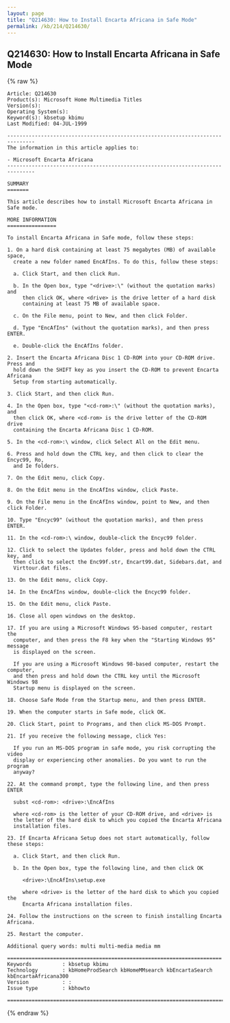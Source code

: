 ```yaml
---
layout: page
title: "Q214630: How to Install Encarta Africana in Safe Mode"
permalink: /kb/214/Q214630/
---
```


## Q214630: How to Install Encarta Africana in Safe Mode

{% raw %}

	Article: Q214630
	Product(s): Microsoft Home Multimedia Titles
	Version(s): 
	Operating System(s): 
	Keyword(s): kbsetup kbimu
	Last Modified: 04-JUL-1999
	
	-------------------------------------------------------------------------------
	The information in this article applies to:
	
	- Microsoft Encarta Africana 
	-------------------------------------------------------------------------------
	
	SUMMARY
	=======
	
	This article describes how to install Microsoft Encarta Africana in Safe mode.
	
	MORE INFORMATION
	================
	
	To install Encarta Africana in Safe mode, follow these steps:
	
	1. On a hard disk containing at least 75 megabytes (MB) of available space,
	  create a new folder named EncAfIns. To do this, follow these steps:
	
	  a. Click Start, and then click Run.
	
	  b. In the Open box, type "<drive>:\" (without the quotation marks) and
	     then click OK, where <drive> is the drive letter of a hard disk
	     containing at least 75 MB of available space.
	
	  c. On the File menu, point to New, and then click Folder.
	
	  d. Type "EncAfIns" (without the quotation marks), and then press ENTER.
	
	  e. Double-click the EncAfIns folder.
	
	2. Insert the Encarta Africana Disc 1 CD-ROM into your CD-ROM drive. Press and
	  hold down the SHIFT key as you insert the CD-ROM to prevent Encarta Africana
	  Setup from starting automatically.
	
	3. Click Start, and then click Run.
	
	4. In the Open box, type "<cd-rom>:\" (without the quotation marks), and
	  then click OK, where <cd-rom> is the drive letter of the CD-ROM drive
	  containing the Encarta Africana Disc 1 CD-ROM.
	
	5. In the <cd-rom>:\ window, click Select All on the Edit menu.
	
	6. Press and hold down the CTRL key, and then click to clear the Encyc99, Ro,
	  and Ie folders.
	
	7. On the Edit menu, click Copy.
	
	8. On the Edit menu in the EncAfIns window, click Paste.
	
	9. On the File menu in the EncAfIns window, point to New, and then click Folder.
	
	10. Type "Encyc99" (without the quotation marks), and then press ENTER.
	
	11. In the <cd-rom>:\ window, double-click the Encyc99 folder.
	
	12. Click to select the Updates folder, press and hold down the CTRL key, and
	  then click to select the Enc99f.str, Encart99.dat, Sidebars.dat, and
	  Virttour.dat files.
	
	13. On the Edit menu, click Copy.
	
	14. In the EncAfIns window, double-click the Encyc99 folder.
	
	15. On the Edit menu, click Paste.
	
	16. Close all open windows on the desktop.
	
	17. If you are using a Microsoft Windows 95-based computer, restart the
	  computer, and then press the F8 key when the "Starting Windows 95" message
	  is displayed on the screen.
	
	  If you are using a Microsoft Windows 98-based computer, restart the computer,
	  and then press and hold down the CTRL key until the Microsoft Windows 98
	  Startup menu is displayed on the screen.
	
	18. Choose Safe Mode from the Startup menu, and then press ENTER.
	
	19. When the computer starts in Safe mode, click OK.
	
	20. Click Start, point to Programs, and then click MS-DOS Prompt.
	
	21. If you receive the following message, click Yes:
	
	  If you run an MS-DOS program in safe mode, you risk corrupting the video
	  display or experiencing other anomalies. Do you want to run the program
	  anyway?
	
	22. At the command prompt, type the following line, and then press ENTER
	
	  subst <cd-rom>: <drive>:\EncAfIns
	
	  where <cd-rom> is the letter of your CD-ROM drive, and <drive> is
	  the letter of the hard disk to which you copied the Encarta Africana
	  installation files.
	
	23. If Encarta Africana Setup does not start automatically, follow these steps:
	
	  a. Click Start, and then click Run.
	
	  b. In the Open box, type the following line, and then click OK
	
	     <drive>:\EncAfIns\setup.exe
	
	     where <drive> is the letter of the hard disk to which you copied the
	     Encarta Africana installation files.
	
	24. Follow the instructions on the screen to finish installing Encarta Africana.
	
	25. Restart the computer.
	
	Additional query words: multi multi-media media mm
	
	======================================================================
	Keywords          : kbsetup kbimu 
	Technology        : kbHomeProdSearch kbHomeMMsearch kbEncartaSearch kbEncartaAfricana300
	Version           : :
	Issue type        : kbhowto
	
	=============================================================================
	

{% endraw %}
